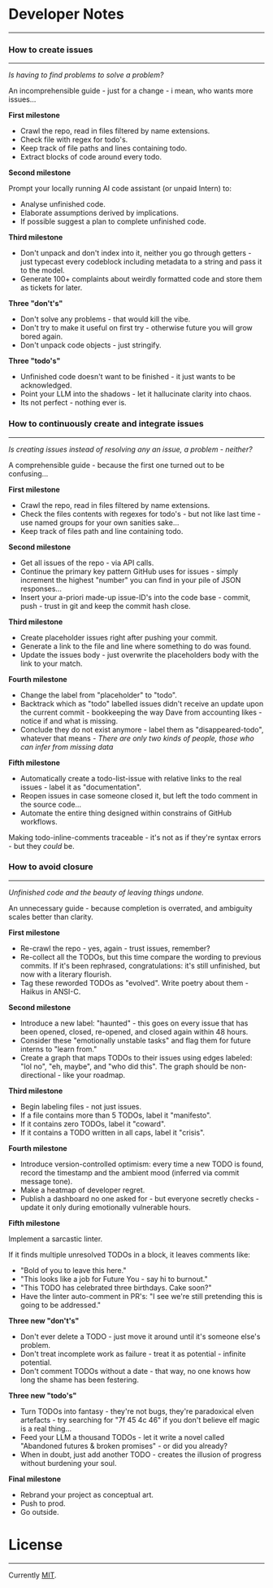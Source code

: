 # Developer Notes
---
### How to create issues
---
*Is having to find problems to solve a problem?*

An incomprehensible guide - just for a change - i mean, who wants more issues… 

**First milestone**
- Crawl the repo, read in files filtered by name extensions.
- Check file with regex for todo's.
- Keep track of file paths and lines containing todo.
- Extract blocks of code around every todo.

**Second milestone**

Prompt your locally running AI code assistant (or unpaid Intern) to:
- Analyse unfinished code.
- Elaborate assumptions derived by implications.
- If possible suggest a plan to complete unfinished code. 

**Third milestone**
- Don't unpack and don't index into it, neither you go through getters - just typecast every codeblock including metadata to a string and pass it to the model.
- Generate 100+ complaints about weirdly formatted code and store them as tickets for later.

**Three "don't's"**
- Don't solve any problems - that would kill the vibe.
- Don't try to make it useful on first try - otherwise future you will grow bored again.
- Don't unpack code objects - just stringify.

**Three "todo's"**
- Unfinished code doesn't want to be finished - it just wants to be acknowledged.
- Point your LLM into the shadows - let it hallucinate clarity into chaos.
- Its not perfect - nothing ever is. 

### How to continuously create and integrate issues
---
*Is creating issues instead of resolving any an issue, a problem - neither?*

A comprehensible guide - because the first one turned out to be confusing…

**First milestone**
- Crawl the repo, read in files filtered by name extensions.
- Check the files contents with regexes for todo's - but not like last time - use named groups for your own sanities sake…
- Keep track of files path and line containing todo.

**Second milestone**
- Get all issues of the repo - via API calls.
- Continue the primary key pattern GitHub uses for issues - simply increment the highest "number" you can find in your pile of JSON responses…
- Insert your a-priori made-up issue-ID's into the code base - commit, push - trust in git and keep the commit hash close.

**Third milestone**
- Create placeholder issues right after pushing your commit.
- Generate a link to the file and line where something to do was found.
- Update the issues body - just overwrite the placeholders body with the link to your match.

**Fourth milestone**
- Change the label from "placeholder" to "todo".
- Backtrack which as "todo" labelled issues didn't receive an update upon the current commit - bookkeeping the way Dave from accounting likes - notice if and what is missing.
- Conclude they do not exist anymore - label them as "disappeared-todo", whatever that means - *There are only two kinds of people, those who can infer from missing data*

**Fifth milestone**
- Automatically create a todo-list-issue with relative links to the real issues - label it as "documentation".
- Reopen issues in case someone closed it, but left the todo comment in the source code…
- Automate the entire thing designed within constrains of GitHub workflows.

Making todo-inline-comments traceable - it's not as if they're syntax errors - but they *could* be. 

### How to avoid closure
---
*Unfinished code and the beauty of leaving things undone.*

An unnecessary guide - because completion is overrated, and ambiguity scales better than clarity.

**First milestone**
- Re-crawl the repo - yes, again - trust issues, remember?
- Re-collect all the TODOs, but this time compare the wording to previous commits. If it's been rephrased, congratulations: it's still unfinished, but now with a literary flourish.
- Tag these reworded TODOs as "evolved". Write poetry about them - Haikus in ANSI-C.

**Second milestone**
- Introduce a new label: "haunted" - this goes on every issue that has been opened, closed, re-opened, and closed again within 48 hours.
- Consider these "emotionally unstable tasks" and flag them for future interns to "learn from."
- Create a graph that maps TODOs to their issues using edges labeled: "lol no", "eh, maybe", and "who did this". The graph should be non-directional - like your roadmap.

**Third milestone**
- Begin labeling files - not just issues.
- If a file contains more than 5 TODOs, label it "manifesto".
- If it contains zero TODOs, label it "coward".
- If it contains a TODO written in all caps, label it "crisis".

**Fourth milestone**
- Introduce version-controlled optimism: every time a new TODO is found, record the timestamp and the ambient mood (inferred via commit message tone).
- Make a heatmap of developer regret.
- Publish a dashboard no one asked for - but everyone secretly checks - update it only during emotionally vulnerable hours.

**Fifth milestone**

Implement a sarcastic linter. 

If it finds multiple unresolved TODOs in a block, it leaves comments like:
- "Bold of you to leave this here."
- "This looks like a job for Future You - say hi to burnout."
- "This TODO has celebrated three birthdays. Cake soon?"
- Have the linter auto-comment in PR's: "I see we're still pretending this is going to be addressed."

**Three new "don't's"**
- Don't ever delete a TODO - just move it around until it's someone else's problem.
- Don't treat incomplete work as failure - treat it as potential - infinite potential.
- Don't comment TODOs without a date - that way, no one knows how long the shame has been festering.

**Three new "todo's"**
- Turn TODOs into fantasy - they're not bugs, they're paradoxical elven artefacts - try searching for "7f 45 4c 46" if you don't believe elf magic is a real thing…
- Feed your LLM a thousand TODOs - let it write a novel called "Abandoned futures & broken promises" - or did you already?
- When in doubt, just add another TODO - creates the illusion of progress without burdening your soul.

**Final milestone**
- Rebrand your project as conceptual art.
- Push to prod.
- Go outside.

# License
---
Currently [MIT](LICENSE.txt).
